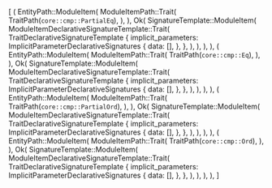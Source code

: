 [
    (
        EntityPath::ModuleItem(
            ModuleItemPath::Trait(
                TraitPath(`core::cmp::PartialEq`),
            ),
        ),
        Ok(
            SignatureTemplate::ModuleItem(
                ModuleItemDeclarativeSignatureTemplate::Trait(
                    TraitDeclarativeSignatureTemplate {
                        implicit_parameters: ImplicitParameterDeclarativeSignatures {
                            data: [],
                        },
                    },
                ),
            ),
        ),
    ),
    (
        EntityPath::ModuleItem(
            ModuleItemPath::Trait(
                TraitPath(`core::cmp::Eq`),
            ),
        ),
        Ok(
            SignatureTemplate::ModuleItem(
                ModuleItemDeclarativeSignatureTemplate::Trait(
                    TraitDeclarativeSignatureTemplate {
                        implicit_parameters: ImplicitParameterDeclarativeSignatures {
                            data: [],
                        },
                    },
                ),
            ),
        ),
    ),
    (
        EntityPath::ModuleItem(
            ModuleItemPath::Trait(
                TraitPath(`core::cmp::PartialOrd`),
            ),
        ),
        Ok(
            SignatureTemplate::ModuleItem(
                ModuleItemDeclarativeSignatureTemplate::Trait(
                    TraitDeclarativeSignatureTemplate {
                        implicit_parameters: ImplicitParameterDeclarativeSignatures {
                            data: [],
                        },
                    },
                ),
            ),
        ),
    ),
    (
        EntityPath::ModuleItem(
            ModuleItemPath::Trait(
                TraitPath(`core::cmp::Ord`),
            ),
        ),
        Ok(
            SignatureTemplate::ModuleItem(
                ModuleItemDeclarativeSignatureTemplate::Trait(
                    TraitDeclarativeSignatureTemplate {
                        implicit_parameters: ImplicitParameterDeclarativeSignatures {
                            data: [],
                        },
                    },
                ),
            ),
        ),
    ),
]